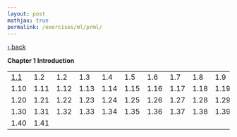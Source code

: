 ```yaml
---
layout: post
mathjax: true
permalink: /exercises/ml/prml/
---
```

<a href="/exercises/ml/">&#8249; back</a>

**Chapter 1 Introduction**
<table>
  <tbody>
    <tr>
      <td><a href='/exercises/prml/chapter1/1_1.pdf'>1.1</a></td>
      <td>1.2</td>
      <td>1.2</td>
      <td>1.3</td>
      <td>1.4</td>
      <td>1.5</td>
      <td>1.6</td>
      <td>1.7</td>
      <td>1.8</td>
      <td>1.9</td>
    </tr>
    <tr>
      <td>1.10</td>
      <td>1.11</td>
      <td>1.12</td>
      <td>1.13</td>
      <td>1.14</td>
      <td>1.15</td>
      <td>1.16</td>
      <td>1.17</td>
      <td>1.18</td>
      <td>1.19</td>
    </tr>
    <tr>
      <td>1.20</td>
      <td>1.21</td>
      <td>1.22</td>
      <td>1.23</td>
      <td>1.24</td>
      <td>1.25</td>
      <td>1.26</td>
      <td>1.27</td>
      <td>1.28</td>
      <td>1.29</td>
    </tr>
    <tr>
      <td>1.30</td>
      <td>1.31</td>
      <td>1.32</td>
      <td>1.33</td>
      <td>1.34</td>
      <td>1.35</td>
      <td>1.36</td>
      <td>1.37</td>
      <td>1.38</td>
      <td>1.39</td>
    </tr>
     <tr>
      <td>1.40</td>
      <td>1.41</td>
     </tr>
  </tbody>
</table>
